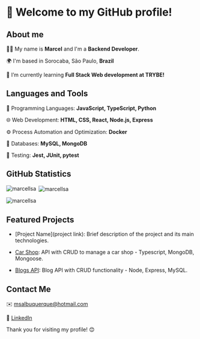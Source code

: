 # 👋 Welcome to my GitHub profile!

## About me

👨‍💻 My name is **Marcel** and I'm a **Backend Developer**.

🌍 I'm based in Sorocaba, São Paulo, **Brazil**

🌱 I’m currently learning **Full Stack Web development at TRYBE!**

## Languages and Tools

🔧 Programming Languages: **JavaScript, TypeScript, Python**

🌐 Web Development: **HTML, CSS, React, Node.js, Express**

⚙️ Process Automation and Optimization: **Docker**

🏢 Databases: **MySQL, MongoDB**

🧪 Testing: **Jest, JUnit, pytest**

## GitHub Statistics

<p><img align="left" src="https://github-readme-stats.vercel.app/api/top-langs?username=marcellsa&show_icons=true&locale=en&layout=compact" alt="marcellsa" /></p>

<p>&nbsp;<img align="center" src="https://github-readme-stats.vercel.app/api?username=marcellsa&show_icons=true&locale=en" alt="marcellsa" /></p>

<p><img align="center" src="https://github-readme-streak-stats.herokuapp.com/?user=marcellsa&" alt="marcellsa" /></p>

## Featured Projects

- [Project Name](project link): Brief description of the project and its main technologies.

- [Car Shop](https://github.com/marcellsa/trybe-car-shop): API with CRUD to manage a car shop - Typescript, MongoDB, Mongoose.

- [Blogs API](https://github.com/marcellsa/trybe-blogs-api): Blog API with CRUD functionality - Node, Express, MySQL.

## Contact Me

✉️ msalbuquerque@hotmail.com

💼 [LinkedIn](https://linkedin.com/in/marcellsa)


Thank you for visiting my profile! 😊
